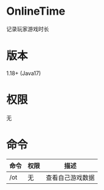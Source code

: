 # OnlineTime

记录玩家游戏时长

# 版本

1.18+ (Java17)

# 权限

无

# 命令

| 命令  | 权限 | 描述       |
|-----|----|----------|
| /ot | 无  | 查看自己游戏数据 |